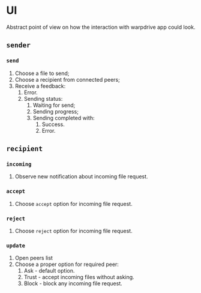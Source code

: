 # UI

Abstract point of view on how the interaction with warpdrive app could look. 

## `sender`

### `send`

1. Choose a file to send;
2. Choose a recipient from connected peers;
3. Receive a feedback:
    1. Error.
    2. Sending status:
        1. Waiting for send;
        2. Sending progress;
        3. Sending completed with:
            1. Success.
            2. Error.

## `recipient`

### `incoming`

1. Observe new notification about incoming file request.

### `accept`

1. Choose `accept` option for incoming file request.

### `reject`

1. Choose `reject` option for incoming file request.

### `update`

1. Open peers list
2. Choose a proper option for required peer:
    1. Ask - default option.
    2. Trust - accept incoming files without asking.
    3. Block - block any incoming file request.
    